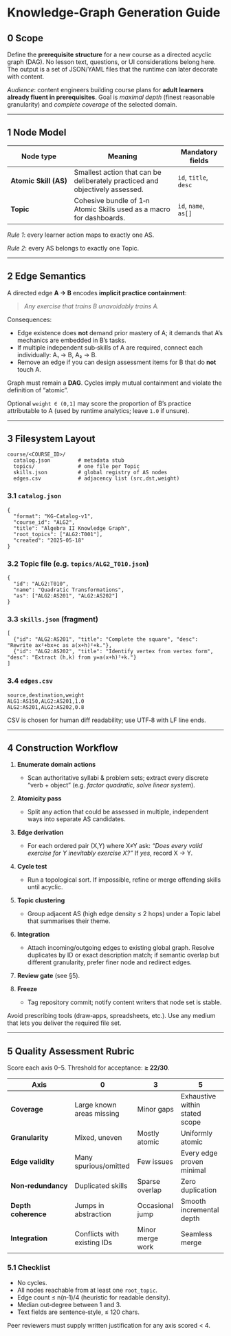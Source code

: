 # Knowledge‑Graph Generation Guide

## 0 Scope

Define the **prerequisite structure** for a new course as a directed acyclic graph (DAG).  No lesson text, questions, or UI considerations belong here.  The output is a set of JSON/YAML files that the runtime can later decorate with content.

*Audience*: content engineers building course plans for **adult learners already fluent in prerequisites**.  Goal is *maximal depth* (finest reasonable granularity) and *complete coverage* of the selected domain.

---

## 1 Node Model

| Node type             | Meaning                                                                      | Mandatory fields      |
| --------------------- | ---------------------------------------------------------------------------- | --------------------- |
| **Atomic Skill (AS)** | Smallest action that can be deliberately practiced and objectively assessed. | `id`, `title`, `desc` |
| **Topic**             | Cohesive bundle of 1‑n Atomic Skills used as a macro for dashboards.         | `id`, `name`, `as[]`  |

*Rule 1*: every learner action maps to exactly one AS.

*Rule 2*: every AS belongs to exactly one Topic.

---

## 2 Edge Semantics

A directed edge **A → B** encodes **implicit practice containment**:

> *Any exercise that trains B unavoidably trains A.*

Consequences:

* Edge existence does **not** demand prior mastery of A; it demands that A’s mechanics are embedded in B’s tasks.
* If multiple independent sub‑skills of A are required, connect each individually: A₁ → B, A₂ → B.
* Remove an edge if you can design assessment items for B that do **not** touch A.

Graph must remain a **DAG**.  Cycles imply mutual containment and violate the definition of “atomic”.

Optional `weight ∈ (0,1]` may score the proportion of B’s practice attributable to A (used by runtime analytics; leave `1.0` if unsure).

---

## 3 Filesystem Layout

```
course/<COURSE_ID>/
  catalog.json         # metadata stub
  topics/              # one file per Topic
  skills.json          # global registry of AS nodes
  edges.csv            # adjacency list (src,dst,weight)
```

### 3.1 `catalog.json`

```jsonc
{
  "format": "KG-Catalog-v1",
  "course_id": "ALG2",
  "title": "Algebra II Knowledge Graph",
  "root_topics": ["ALG2:T001"],
  "created": "2025-05-18"
}
```

### 3.2 Topic file (e.g. `topics/ALG2_T010.json`)

```jsonc
{
  "id": "ALG2:T010",
  "name": "Quadratic Transformations",
  "as": ["ALG2:AS201", "ALG2:AS202"]
}
```

### 3.3 `skills.json` (fragment)

```jsonc
[
  {"id": "ALG2:AS201", "title": "Complete the square", "desc": "Rewrite ax²+bx+c as a(x+h)²+k."},
  {"id": "ALG2:AS202", "title": "Identify vertex from vertex form", "desc": "Extract (h,k) from y=a(x+h)²+k."}
]
```

### 3.4 `edges.csv`

```
source,destination,weight
ALG1:AS150,ALG2:AS201,1.0
ALG2:AS201,ALG2:AS202,0.8
```

CSV is chosen for human diff readability; use UTF‑8 with LF line ends.

---

## 4 Construction Workflow

1. **Enumerate domain actions**

   * Scan authoritative syllabi & problem sets; extract every discrete “verb + object” (e.g. *factor quadratic*, *solve linear system*).
2. **Atomicity pass**

   * Split any action that could be assessed in multiple, independent ways into separate AS candidates.
3. **Edge derivation**

   * For each ordered pair (X,Y) where X≠Y ask: *“Does every valid exercise for Y inevitably exercise X?”*  If *yes*, record X → Y.
4. **Cycle test**

   * Run a topological sort.  If impossible, refine or merge offending skills until acyclic.
5. **Topic clustering**

   * Group adjacent AS (high edge density ≤ 2 hops) under a Topic label that summarises their theme.
6. **Integration**

   * Attach incoming/outgoing edges to existing global graph.  Resolve duplicates by ID or exact description match; if semantic overlap but different granularity, prefer finer node and redirect edges.
7. **Review gate** (see §5).
8. **Freeze**

   * Tag repository commit; notify content writers that node set is stable.

Avoid prescribing tools (draw‑apps, spreadsheets, etc.).  Use any medium that lets you deliver the required file set.

---

## 5 Quality Assessment Rubric

Score each axis 0–5.  Threshold for acceptance: **≥ 22/30**.

| Axis                | 0                           | 3                | 5                              |
| ------------------- | --------------------------- | ---------------- | ------------------------------ |
| **Coverage**        | Large known areas missing   | Minor gaps       | Exhaustive within stated scope |
| **Granularity**     | Mixed, uneven               | Mostly atomic    | Uniformly atomic               |
| **Edge validity**   | Many spurious/omitted       | Few issues       | Every edge proven minimal      |
| **Non‑redundancy**  | Duplicated skills           | Sparse overlap   | Zero duplication               |
| **Depth coherence** | Jumps in abstraction        | Occasional jump  | Smooth incremental depth       |
| **Integration**     | Conflicts with existing IDs | Minor merge work | Seamless merge                 |

### 5.1 Checklist

* No cycles.
* All nodes reachable from at least one `root_topic`.
* Edge count ≤ n(n‑1)/4 (heuristic for readable density).
* Median out‑degree between 1 and 3.
* Text fields are sentence‑style, ≤ 120 chars.

Peer reviewers must supply written justification for any axis scored < 4.
